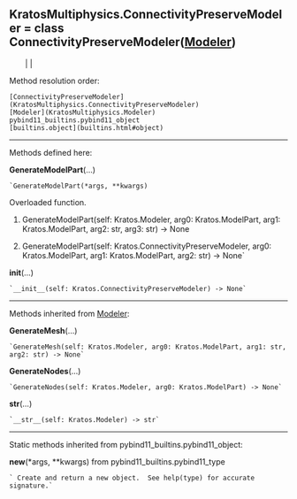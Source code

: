   
**KratosMultiphysics.ConnectivityPreserveModeler** = class
ConnectivityPreserveModeler([Modeler](KratosMultiphysics.Modeler))  
---  
`    `|   |

Method resolution order:

    [ConnectivityPreserveModeler](KratosMultiphysics.ConnectivityPreserveModeler)
    [Modeler](KratosMultiphysics.Modeler)
    pybind11_builtins.pybind11_object
    [builtins.object](builtins.html#object)

* * *

Methods defined here:  

**GenerateModelPart**(...)

    `GenerateModelPart(*args, **kwargs)  
Overloaded  function.  
  
1. GenerateModelPart(self: Kratos.Modeler, arg0: Kratos.ModelPart, arg1: Kratos.ModelPart, arg2: str, arg3: str) -> None  
  
2. GenerateModelPart(self: Kratos.ConnectivityPreserveModeler, arg0: Kratos.ModelPart, arg1: Kratos.ModelPart, arg2: str) -> None`

**__init__**(...)

    `__init__(self: Kratos.ConnectivityPreserveModeler) -> None`

* * *

Methods inherited from [Modeler](KratosMultiphysics.Modeler):  

**GenerateMesh**(...)

    `GenerateMesh(self: Kratos.Modeler, arg0: Kratos.ModelPart, arg1: str, arg2: str) -> None`

**GenerateNodes**(...)

    `GenerateNodes(self: Kratos.Modeler, arg0: Kratos.ModelPart) -> None`

**__str__**(...)

    `__str__(self: Kratos.Modeler) -> str`

* * *

Static methods inherited from pybind11_builtins.pybind11_object:  

**__new__**(*args, **kwargs) from pybind11_builtins.pybind11_type

    ` Create and return a new object.  See help(type) for accurate signature.`

